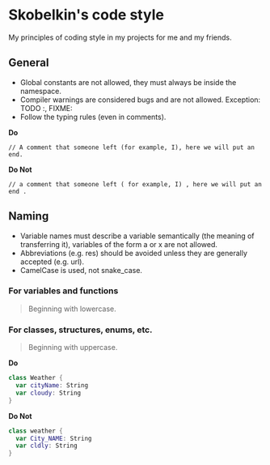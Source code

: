 # Skobelkin's code style

My principles of coding style in my projects for me and my friends.

## General
- Global constants are not allowed, they must always be inside the namespace.
- Compiler warnings are considered bugs and are not allowed. Exception: TODO :, FIXME:
- Follow the typing rules (even in comments).

**Do**
```
// A comment that someone left (for example, I), here we will put an end.
```
**Do Not**
```
// a comment that someone left ( for example, I) , here we will put an end .
```

## Naming
- Variable names must describe a variable semantically (the meaning of transferring it), variables of the form a or x are not allowed.
- Abbreviations (e.g. res) should be avoided unless they are generally accepted (e.g. url).
- CamelCase is used, not snake_case.

### For variables and functions
> Beginning with lowercase.

### For classes, structures, enums, etc.
> Beginning with uppercase.

**Do**
```swift
class Weather {
  var cityName: String
  var cloudy: String
}
```
**Do Not**
```swift
class weather {
  var City_NAME: String
  var cldly: String
}
```
